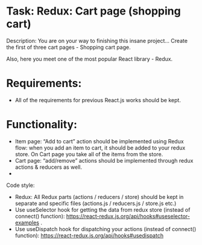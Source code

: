 # Task: Redux: Cart page (shopping cart)

Description: You are on your way to finishing this insane project… Create the first of three cart pages - Shopping cart page.

Also, here you meet one of the most popular React library - Redux.


# Requirements: 

* All of the requirements for previous React.js works should be kept.

# Functionality:

* Item page: “Add to cart” action should be implemented using Redux flow: when you add an item to cart, it should be added to your redux store. On Cart page you take all of the items from the store.
* Cart page: “add/remove” actions should be implemented through redux actions & reducers as well.
* 
 Code style: 
* Redux: All Redux parts (actions / reducers / store) should be kept in separate and specific files (actions.js / reducers.js / store.js etc.)
* Use useSelector hook for getting the data from redux store (instead of connect() function): https://react-redux.js.org/api/hooks#useselector-examples .
* Use useDispatch hook for dispatching your actions (instead of connect() function):
https://react-redux.js.org/api/hooks#usedispatch
